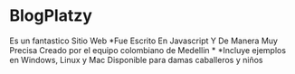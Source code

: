 # BlogPlatzy
Es un fantastico Sitio Web
*Fue Escrito En Javascript Y De Manera Muy Precisa
Creado por el equipo colombiano de Medellin
*
*Incluye ejemplos en Windows, Linux y Mac
Disponible para damas caballeros y niños


